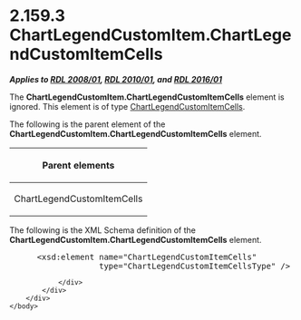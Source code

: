 <html dir="LTR" xmlns:mshelp="http://msdn.microsoft.com/mshelp" xmlns:ddue="http://ddue.schemas.microsoft.com/authoring/2003/5" xmlns:xlink="http://www.w3.org/1999/xlink" xmlns:tool="http://www.microsoft.com/tooltip">
    <head>
        <meta http-equiv="Content-Type" content="text/html; CHARSET=utf-8"></meta>
        <meta name="save" content="history"></meta>
        <title>2.159.3 ChartLegendCustomItem.ChartLegendCustomItemCells</title>
        <xml>
            <mshelp:toctitle title="2.159.3 ChartLegendCustomItem.ChartLegendCustomItemCells"></mshelp:toctitle>
            <mshelp:rltitle title="[MS-RDL]: ChartLegendCustomItem.ChartLegendCustomItemCells"></mshelp:rltitle>
            <mshelp:keyword index="A" term="27cd0534-b52c-41ad-bcd5-8cdfbd011597"></mshelp:keyword>
            <mshelp:attr name="DCSext.ContentType" value="open specification"></mshelp:attr>
            <mshelp:attr name="AssetID" value="27cd0534-b52c-41ad-bcd5-8cdfbd011597"></mshelp:attr>
            <mshelp:attr name="TopicType" value="kbRef"></mshelp:attr>
            <mshelp:attr name="DCSext.Title" value="[MS-RDL]: ChartLegendCustomItem.ChartLegendCustomItemCells" />
        </xml>
    </head>
    <body>
        <div id="header">
            <h1 class="heading">2.159.3 ChartLegendCustomItem.ChartLegendCustomItemCells</h1>
        </div>
        <div id="mainSection">
            <div id="mainBody">
                <div id="allHistory" class="saveHistory"></div>
                <div id="sectionSection0" class="section" name="collapseableSection">
                    

<p><b><i>Applies to </i></b><a href="1e855f94-4617-47e4-b89e-0856c6cb420f.html"><b><i>RDL 2008/01</i></b></a><b><i>,
</i></b><a href="3428e690-a348-4ec7-8a6a-8efb42d2cdee.html"><b><i>RDL 2010/01</i></b></a><b><i>,
and </i></b><a href="52ce3983-2bfc-4e72-9359-42aaf5fe4509.html"><b><i>RDL 2016/01</i></b></a></p>

<p>The <b>ChartLegendCustomItem.ChartLegendCustomItemCells</b>
element is ignored. This element is of type <a href="beb92069-aba1-4322-b980-cc9f40fdcdba.html">ChartLegendCustomItemCells</a>.</p>

<p>The following is the parent element of the <b>ChartLegendCustomItem.ChartLegendCustomItemCells</b>
element.</p>

<table>
 <thead>
  <tr>
   <th>
   <p>Parent elements</p>
   </th>
  </tr>
 </thead>
 <tr>
  <td>
  <p>ChartLegendCustomItemCells</p>
  </td>
 </tr>
</table>

<p>The following is the XML Schema definition of the <b>ChartLegendCustomItem.ChartLegendCustomItemCells</b>
element.           </p>

<dl>
<dd>
<div><pre> &lt;xsd:element name=&quot;ChartLegendCustomItemCells&quot; 
              type=&quot;ChartLegendCustomItemCellsType&quot; /&gt;
</pre></div>
</dd></dl>


                </div>
            </div>
        </div>
    </body>
</html>